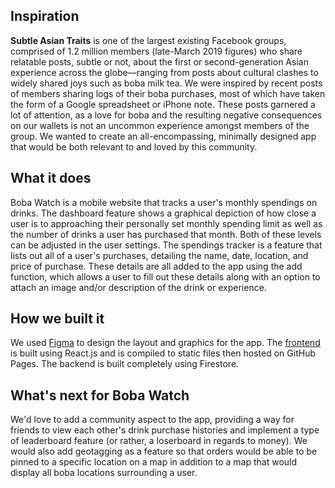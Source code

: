 ## Inspiration
**Subtle Asian Traits** is one of the largest existing Facebook groups, comprised of 1.2 million members (late-March 2019 figures) who share relatable posts, subtle or not, about the first or second-generation Asian experience across the globe—ranging from posts about cultural clashes to widely shared joys such as boba milk tea. We were inspired by recent posts of members sharing logs of their boba purchases, most of which have taken the form of a Google spreadsheet or iPhone note. These posts garnered a lot of attention, as a love for boba and the resulting negative consequences on our wallets is not an uncommon experience amongst members of the group. We wanted to create an all-encompassing, minimally designed app that would be both relevant to and loved by this community.

## What it does
Boba Watch is a mobile website that tracks a user's monthly spendings on drinks. The dashboard feature shows a graphical depiction of how close a user is to approaching their personally set monthly spending limit as well as the number of drinks a user has purchased that month. Both of these levels can be adjusted in the user settings. The spendings tracker is a feature that lists out all of a user's purchases, detailing the name, date, location, and price of purchase. These details are all added to the app using the add function, which allows a user to fill out these details along with an option to attach an image and/or description of the drink or experience.

## How we built it
We used [Figma](https://www.figma.com/file/IuWnH6jb2nxdyiDd8kP0YjEr/boba-watch?node-id=60%3A8) to design the layout and graphics for the app. The [frontend](https://github.com/Ryabn/boba-watch) is built using React.js and is compiled to static files then hosted on GitHub Pages. The backend is built completely using Firestore.

## What's next for Boba Watch
We'd love to add a community aspect to the app, providing a way for friends to view each other's drink purchase histories and implement a type of leaderboard feature (or rather, a loserboard in regards to money). We would also add geotagging as a feature so that orders would be able to be pinned to a specific location on a map in addition to a map that would display all boba locations surrounding a user.
